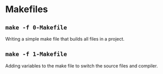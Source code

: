 # Makefiles

## `make -f 0-Makefile`
Writing a simple make file that builds all files in a project.

## `make -f 1-Makefile`
Adding variables to the make file to switch the source files and compiler.
